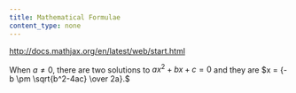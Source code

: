 ```yaml
---
title: Mathematical Formulae
content_type: none
---
```


http://docs.mathjax.org/en/latest/web/start.html

When $a \ne 0$, there are two solutions to $ax^2 + bx + c = 0$ and they are
$x = {-b \pm \sqrt{b^2-4ac} \over 2a}.$
